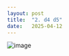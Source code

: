```yaml
---
layout: post
title:  "2. d4 d5"
date:   2025-04-12
---
```


![image]({{site.url}}/assets/meetup_photos/2025-04-12.jpg)


